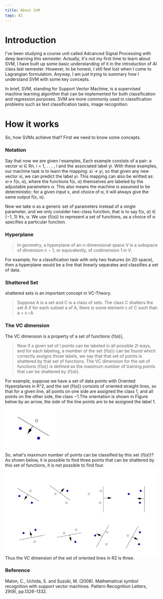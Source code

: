 ```yaml
---
title: About SVM
tags: AI
---
```


# **Introduction**
I've been studying a course unit called Adcanced Signal Processing with deep learning this semester. Actually, it's not my first time to learn about SVM, I have built up some basic understanding of it in the introduction of AI class last semester. However, to be honest, I still feel lost when I come to Lagrangian formulation. Anyway, I am just trying to summary how I understand SVM  with some key concepts.

In brief, SVM, standing for Support Vector Machine, is  a supervised machine learning algorithm that can be implemented for both classification and regression purposes. SVM are more commonly used in classification problems such as text classification tasks, image recognition.

# **How it works**
So, how SVMs achieve that? First we need to know some concepts.

### **Notation**
Say that now we are given *l* examples, Each example consists of a pair: a vector xi ∈ Rn, i = 1, . . . , l and the associated label yi. 
With these examples, our machine task is to learn the mapping:
xi → yi,
so that given any new vector xi, we can predict the label yi.  This mapping can also be writted as: 
xi→ f(x, α), 
where the functions f(x, α) themselves are labeled by the adjustable parameters α.  This also means the machine is assumed to be deterministic: for a given input x, and choice of α, it will always give the same output f(x, α).

Now we  take α as a generic set of parameters instead of a single parameter, and we only consider two-class function, that is to say f(x, α) ∈ {−1, 1} ∀x, α.
We use {f(α)} to represent a set of functions, as a choice of α specifies a particular function.

### **Hyperplane**
> In geometry, a hyperplane of an n-dimensional space V is a subspace of dimension n − 1, or equivalently, of codimension 1 in V. 

For example, for a classification task with only two features (in 2D space),  then a hyperplane would be a line that linearly separates and classifies a set of data.

### **Shattered Set**
shattered sets is an important concept in VC-Theory.
> Suppose A is a set and C is a class of sets. The class C shatters the set A if for each subset a of A, there is some element c of C such that:   a = c∩A



### **The VC dimension**
The VC dimension is a property of a set of functions {f(α)}, 
> Now if a given set of l points can be labeled in all possible 2l ways, and for each labeling, a member of the set {f(α)} can be found which correctly assigns those labels, we say that that set of points is shattered by that set of functions. The VC dimension for the set of functions {f(α)} is defined as the maximum number of training points that can be shattered by {f(α)}.

For example, suppose we have a set of data points with Oriented Hyperplanes in R^2,  and the set {f(α)} consists of oriented  straight lines, so that for a given line, all points on one side are assigned the class 1, and all points on the other side, the class −1.The orientation is shown in Figure below by an arrow, the side of the line points are to be assigned the label 1.
![](/img/arrow.jpg)

So, what's maximum number of points can be classified by this set {f(α)}? 
As shown below, it is possible to find three points that can be shattered by this set of functions, it is not possible to find four.
![](/img/arrow2.jpg)
Thus the VC dimension of the set of oriented lines in R2 is three.

### **Reference**
Malon, C., Uchida, S. and Suzuki, M. (2008). Mathematical symbol recognition with support vector machines. Pattern Recognition Letters, 29(9), pp.1326-1332.